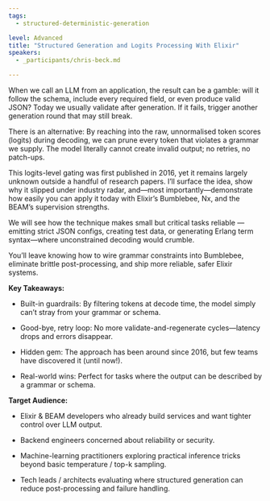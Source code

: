 ```yaml
---
tags:
  - structured-deterministic-generation

level: Advanced
title: "Structured Generation and Logits Processing With Elixir"
speakers:
  - _participants/chris-beck.md

---
```

When we call an LLM from an application, the result can be a gamble: will it follow the schema, include every required field, or even produce valid JSON? Today we usually validate after generation. If it fails, trigger another generation round that may still break.

There is an alternative: By reaching into the raw, unnormalised token scores (logits) during decoding, we can prune every token that violates a grammar we supply. The model literally cannot create invalid output; no retries, no patch-ups.

This logits-level gating was first published in 2016, yet it remains largely unknown outside a handful of research papers. I’ll surface the idea, show why it slipped under industry radar, and—most importantly—demonstrate how easily you can apply it today with Elixir’s Bumblebee, Nx, and the BEAM’s supervision strengths.

We will see how the technique makes small but critical tasks reliable —emitting strict JSON configs, creating test data, or generating Erlang term syntax—where unconstrained decoding would crumble.

You’ll leave knowing how to wire grammar constraints into Bumblebee, eliminate brittle post-processing, and ship more reliable, safer Elixir systems.

**Key Takeaways:**

- Built-in guardrails: By filtering tokens at decode time, the model simply can’t stray from your grammar or schema.

- Good-bye, retry loop: No more validate-and-regenerate cycles—latency drops and errors disappear.

- Hidden gem: The approach has been around since 2016, but few teams have discovered it (until now!).

- Real-world wins: Perfect for tasks where the output can be described by a grammar or schema.

**Target Audience:**

- Elixir & BEAM developers who already build services and want tighter control over LLM output.

- Backend engineers concerned about reliability or security.

- Machine-learning practitioners exploring practical inference tricks beyond basic temperature / top-k sampling.

- Tech leads / architects evaluating where structured generation can reduce post-processing and failure handling.
